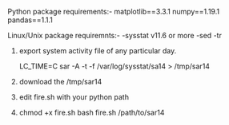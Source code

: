 Python package requirements:-
    matplotlib==3.3.1
    numpy==1.19.1
    pandas==1.1.1

Linux/Unix package requiremnts:-
    -sysstat v11.6 or more
    -sed
    -tr

1) export system activity file of any particular day.

    LC_TIME=C sar -A -t -f /var/log/sysstat/sa14 > /tmp/sar14

2) download the /tmp/sar14
3) edit fire.sh with your python path 
4) chmod +x fire.sh
    bash fire.sh /path/to/sar14

